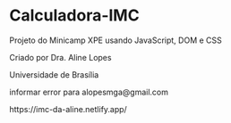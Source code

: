 # Calculadora-IMC
<p> Projeto do Minicamp XPE usando JavaScript, DOM e CSS <p>
<p> Criado por Dra. Aline Lopes <p>
<p> Universidade de Brasília <p>
<p> informar error para alopesmga@gmail.com </p>
<p> https://imc-da-aline.netlify.app/<p>

